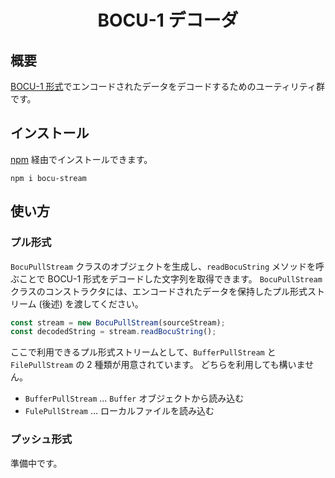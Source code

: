 <div align="center">
<h1>BOCU-1 デコーダ </h1>
</div>


## 概要
[BOCU-1 形式](https://www.unicode.org/notes/tn6/)でエンコードされたデータをデコードするためのユーティリティ群です。

## インストール
[npm](https://www.npmjs.com/package/soxsot) 経由でインストールできます。
```
npm i bocu-stream
```

## 使い方
### プル形式
`BocuPullStream` クラスのオブジェクトを生成し、`readBocuString` メソッドを呼ぶことで BOCU-1 形式をデコードした文字列を取得できます。
`BocuPullStream` クラスのコンストラクタには、エンコードされたデータを保持したプル形式ストリーム (後述) を渡してください。
```ts
const stream = new BocuPullStream(sourceStream);
const decodedString = stream.readBocuString();
```

ここで利用できるプル形式ストリームとして、`BufferPullStream` と `FilePullStream` の 2 種類が用意されています。
どちらを利用しても構いません。

- `BufferPullStream` … `Buffer` オブジェクトから読み込む
- `FulePullStream` … ローカルファイルを読み込む

### プッシュ形式
準備中です。